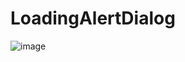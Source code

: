 # LoadingAlertDialog
![image](http://github.com/linuxjava/LoadingAlertDialog/raw/master/screenshots/1.png)
